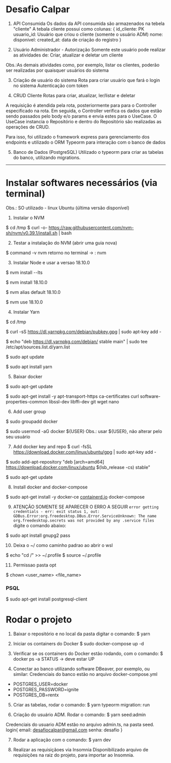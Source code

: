 # Desafio Calpar

1. API Consumida 
Os dados da API consumida são armazenados na tebela "cliente"
A tebala cliente possui como colunas:
{
    id_cliente: PK
    usuario_id: Usuário que criou o cliente (somente o usuário ADM)
    nome: 
    disponivel:
    created_at: data de criação do registro
}

2. Usuário Administrador - Autorização 
Somente este usuário pode realizar as atividades de: Criar, atualizar e deletar um cliente

Obs.:As demais atividades como, por exemplo, listar os clientes, poderão ser realizadas por quaisquer usuários do sistema

3. Criação de usuário do sistema 
Rota para criar usuário que fará o login no sistema
Autenticação com token

4. CRUD Cliente 
Rotas para criar, atualizar, ler/listar e deletar 

A requisição é atendida pela rota, posteriormente para para o Controller especificado na rota. Em seguida, o Controller verifica os dados que estão sendo passados pelo body e/o params e envia estes para o UseCase. O UseCase instancia o Repositório e dentro do Repositório são realizadas as operações de CRUD.

Para isso, foi utilizado o framework express para gerenciamento dos endpoints e utilizado o ORM Typeorm para interação com o banco de dados

5. Banco de Dados (PostgreSQL) 
Utilizado o typeorm para criar as tabelas do banco, utilizando migrations.

--------------------------------------------------------------------------------------------------------------------------------
# Instalar softwares necessários (via terminal) 
Obs.: SO utilizado - linux Ubuntu (última versão disponível)

1. Instalar o NVM

$ cd /tmp
$ curl -o- https://raw.githubusercontent.com/nvm-sh/nvm/v0.39.1/install.sh | bash

2. Testar a instalação do NVM (abrir uma guia nova)

$ command -v nvm
retorno no terminal → :  nvm


3. Instalar Node e usar a versao 18.10.0

$ nvm install --lts

$ nvm install 18.10.0

$ nvm alias default 18.10.0

$ nvm use 18.10.0


4. Instalar Yarn

$ cd /tmp

$ curl -sS https://dl.yarnpkg.com/debian/pubkey.gpg | sudo apt-key add -

$ echo "deb https://dl.yarnpkg.com/debian/ stable main" | sudo tee /etc/apt/sources.list.d/yarn.list

$ sudo apt update

$ sudo apt install yarn


5. Baixar docker 

$ sudo apt-get update

$ sudo apt-get install -y apt-transport-https ca-certificates curl software-properties-common libssl-dev libffi-dev git wget nano


6. Add user group

$ sudo groupadd docker

$ sudo usermod -aG docker ${USER}
Obs.: usar ${USER}, não alterar pelo seu usuário


7. Add docker key and repo
$ curl -fsSL https://download.docker.com/linux/ubuntu/gpg | sudo apt-key add -

$ sudo add-apt-repository "deb [arch=amd64] https://download.docker.com/linux/ubuntu $(lsb_release -cs) stable"

$ sudo apt-get update


8. Install docker and docker-compose

$ sudo apt-get install -y docker-ce [containerd.io](http://containerd.io/) docker-compose


9. ATENÇÃO SOMENTE SE APARECER O ERRO A SEGUIR 
`error getting credentials - err: exit status 1, out: GDBus.Error:org.freedesktop.DBus.Error.ServiceUnknown: The name org.freedesktop.secrets was not provided by any .service files`
digite o comando abaixo: 

$ sudo apt install gnupg2 pass

10. Deixa o ~/ como caminho padrao ao abrir o wsl 

$ echo "cd /" >> ~/.profile
$ source ~/.profile

11. Permissao pasta opt

$ chown <user_name> <file_name>

### PSQL
$ sudo apt-get install postgresql-client


# Rodar o projeto
1. Baixar o repositório e no local da pasta digitar o comando:
$ yarn

2. Iniciar os containers do Docker
$ sudo docker-compose up -d

3. Verificar se os containers do Docker estão rodando, com o comando:
$ docker ps -a 
STATUS -> deve estar UP

4. Conectar ao banco utilizando software DBeaver, por exemplo, ou similar:
Credenciais do banco estão no arquivo docker-compose.yml
- POSTGRES_USER=docker
- POSTGRES_PASSWORD=ignite   
- POSTGRES_DB=rentx 

5. Criar as tabelas, rodar o comando:
$ yarn typeorm migration: run

6. Criação do usuário ADM. Rodar o comando:
$ yarn seed:admin

Credenciais do usuario ADM estão no arquivo admin.ts, na pasta seed.
login{
    email: desafiocalpar@gmail.com
    senha: desafio
}

7. Rodar a aplicação com o comando:
$ yarn dev

8. Realizar as requisiçãoes via Insomnia
Disponibilizado arquivo de requisições na raiz do projeto, para importar ao Insomnia.
